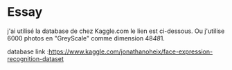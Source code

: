 # Essay
j'ai utilisé la database de chez Kaggle.com le lien est ci-dessous. Ou j'utilise 6000 photos en "GreyScale" comme dimension 48*48*1.

database link :https://www.kaggle.com/jonathanoheix/face-expression-recognition-dataset
